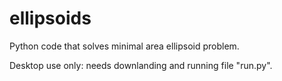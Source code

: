 # ellipsoids
Python code that solves minimal area ellipsoid problem.

Desktop use only: needs downlanding and running file "run.py".
